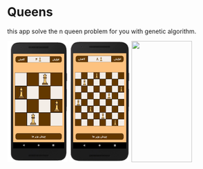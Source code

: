 # Queens
this app solve the n queen problem for you with genetic algorithm.

<img src="4 queen.PNG"  width="140" height="280"> <img src="8 queen.PNG"  width="140" height="280"> <img src="12 queen.PNG"  width="140" height="280">
